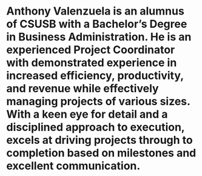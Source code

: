 # Anthony Valenzuela is an alumnus of CSUSB with a Bachelor’s Degree in Business Administration. He is an experienced Project Coordinator with demonstrated experience in increased efficiency, productivity, and revenue while effectively managing projects of various sizes. With a keen eye for detail and a disciplined approach to execution, excels at driving projects through to completion based on milestones and excellent communication.
